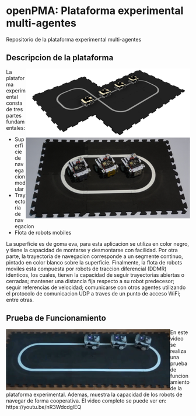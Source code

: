 # openPMA: Plataforma experimental multi-agentes
Repositorio de la plataforma experimental multi-agentes
## Descripcion de la plataforma

<img align="right" src="./imagenes/openPMA_escenario.png" width="450" title="openPMA CAD">
<img align="right" src="./imagenes/plataforma_experimental.JPG" width="450" alt="accessibility text" title="openPMA">

La plataforma experimental consta de tres partes fundamentales:

- Superficie de navegacion modular
- Trayectoria de navegacion
- Flota de robots mobiles

La superficie es de goma eva, para esta aplicacion se utiliza en color negro, y tiene la capacidad de montarse y desmontarse con facilidad.
Por otra parte, la trayectoria de navegacion corresponde a un segmente continuo, pintado en color blanco sobre la superficie.
Finalmente, la flota de robots moviles esta compuesta por robots de traccion diferencial (DDMR) identicos, los cuales, tienen la capacidad de seguir trayectorias abiertas o cerradas; mantener una distancia fija respecto a su robot predecesor; seguir referencias de velocidad; comunicarse con otros agentes utilizando el protocolo de comunicacion UDP a traves de un punto de acceso WiFi; entre otras.

## Prueba de Funcionamiento

<img align="left" src="./imagenes/prueba_gif.gif" width="450" title="Prueba de funcionamiento">
En este video se realiza una prueba de funcionamiento de la plataforma experimental. Ademas, muestra la capacidad de los robots de navegar de forma cooperativa. El video completo se puede ver en:
https://youtu.be/nR3WdcdglEQ


